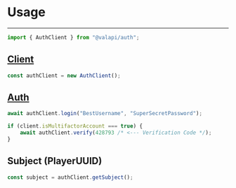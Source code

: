 # Usage

---

```typescript
import { AuthClient } from "@valapi/auth";
```

## [Client](./Client.md#client)

```typescript
const authClient = new AuthClient();
```

## [Auth](./Auth.md#basic-authentication)

```typescript
await authClient.login("BestUsername", "SuperSecretPassword");
```

```typescript
if (client.isMultifactorAccount === true) {
    await authClient.verify(428793 /* <--- Verification Code */);
}
```

## Subject (PlayerUUID)

```typescript
const subject = authClient.getSubject();
```
